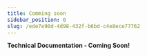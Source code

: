 ```yaml
---
title: Comming soon
sidebar_position: 0
slug: /ede7e90d-4d98-432f-b6bd-c4e8ece77762
---
```




**Technical Documentation - Coming Soon!**

